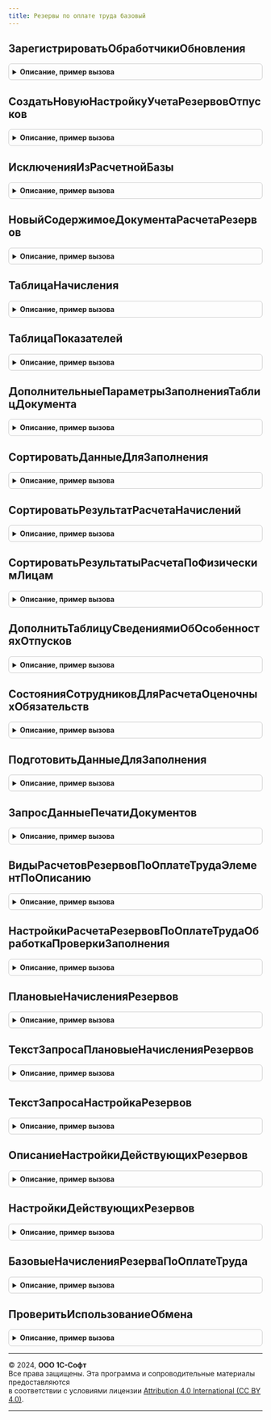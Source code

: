```yaml
---
title: Резервы по оплате труда базовый
---
```



## ЗарегистрироватьОбработчикиОбновления
<details style="margin: 1em 0; padding: 0.5em; border: 1px solid #ccc; border-radius: 6px;">

<summary style="font-weight: bold; cursor: pointer;">Описание, пример вызова</summary>

```bsl

// Добавляет в список Обработчики процедуры-обработчики обновления,
// необходимые данной подсистеме.
//
// Параметры:
//   Обработчики - ТаблицаЗначений - см. описание функции НоваяТаблицаОбработчиковОбновления
//                                   общего модуля ОбновлениеИнформационнойБазы.
//
Процедура ЗарегистрироватьОбработчикиОбновления(Обработчики) Экспорт
```

Пример вызова
```bsl
РезервыПоОплатеТрудаБазовый.ЗарегистрироватьОбработчикиОбновления(Обработчики) 
```
</details>

## СоздатьНовуюНастройкуУчетаРезервовОтпусков
<details style="margin: 1em 0; padding: 0.5em; border: 1px solid #ccc; border-radius: 6px;">

<summary style="font-weight: bold; cursor: pointer;">Описание, пример вызова</summary>

```bsl

Процедура СоздатьНовуюНастройкуУчетаРезервовОтпусков() Экспорт
```

Пример вызова
```bsl
РезервыПоОплатеТрудаБазовый.СоздатьНовуюНастройкуУчетаРезервовОтпусков() 
```
</details>

## ИсключенияИзРасчетнойБазы
<details style="margin: 1em 0; padding: 0.5em; border: 1px solid #ccc; border-radius: 6px;">

<summary style="font-weight: bold; cursor: pointer;">Описание, пример вызова</summary>

```bsl

Функция ИсключенияИзРасчетнойБазы() Экспорт
```

Пример вызова
```bsl
Результат = РезервыПоОплатеТрудаБазовый.ИсключенияИзРасчетнойБазы() 
```
</details>

## НовыйСодержимоеДокументаРасчетаРезервов
<details style="margin: 1em 0; padding: 0.5em; border: 1px solid #ccc; border-radius: 6px;">

<summary style="font-weight: bold; cursor: pointer;">Описание, пример вызова</summary>

```bsl

Функция НовыйСодержимоеДокументаРасчетаРезервов() Экспорт
```

Пример вызова
```bsl
Результат = РезервыПоОплатеТрудаБазовый.НовыйСодержимоеДокументаРасчетаРезервов() 
```
</details>

## ТаблицаНачисления
<details style="margin: 1em 0; padding: 0.5em; border: 1px solid #ccc; border-radius: 6px;">

<summary style="font-weight: bold; cursor: pointer;">Описание, пример вызова</summary>

```bsl

Функция ТаблицаНачисления() Экспорт
```

Пример вызова
```bsl
Результат = РезервыПоОплатеТрудаБазовый.ТаблицаНачисления() 
```
</details>

## ТаблицаПоказателей
<details style="margin: 1em 0; padding: 0.5em; border: 1px solid #ccc; border-radius: 6px;">

<summary style="font-weight: bold; cursor: pointer;">Описание, пример вызова</summary>

```bsl

Функция ТаблицаПоказателей() Экспорт
```

Пример вызова
```bsl
Результат = РезервыПоОплатеТрудаБазовый.ТаблицаПоказателей() 
```
</details>

## ДополнительныеПараметрыЗаполненияТаблицДокумента
<details style="margin: 1em 0; padding: 0.5em; border: 1px solid #ccc; border-radius: 6px;">

<summary style="font-weight: bold; cursor: pointer;">Описание, пример вызова</summary>

```bsl

Функция ДополнительныеПараметрыЗаполненияТаблицДокумента() Экспорт
```

Пример вызова
```bsl
Результат = РезервыПоОплатеТрудаБазовый.ДополнительныеПараметрыЗаполненияТаблицДокумента() 
```
</details>

## СортироватьДанныеДляЗаполнения
<details style="margin: 1em 0; padding: 0.5em; border: 1px solid #ccc; border-radius: 6px;">

<summary style="font-weight: bold; cursor: pointer;">Описание, пример вызова</summary>

```bsl

Процедура СортироватьДанныеДляЗаполнения(ДанныеЗаполнения, Организация, МесяцНачисления, ИспользоватьСортировкуПоУмолчанию = Истина) Экспорт
```

Пример вызова
```bsl
РезервыПоОплатеТрудаБазовый.СортироватьДанныеДляЗаполнения(ДанныеЗаполнения, Организация, МесяцНачисления, ИспользоватьСортировкуПоУмолчанию);
```
</details>

## СортироватьРезультатРасчетаНачислений
<details style="margin: 1em 0; padding: 0.5em; border: 1px solid #ccc; border-radius: 6px;">

<summary style="font-weight: bold; cursor: pointer;">Описание, пример вызова</summary>

```bsl

Процедура СортироватьРезультатРасчетаНачислений(ДанныеЗаполнения) Экспорт
```

Пример вызова
```bsl
РезервыПоОплатеТрудаБазовый.СортироватьРезультатРасчетаНачислений(ДанныеЗаполнения));
```
</details>

## СортироватьРезультатыРасчетаПоФизическимЛицам
<details style="margin: 1em 0; padding: 0.5em; border: 1px solid #ccc; border-radius: 6px;">

<summary style="font-weight: bold; cursor: pointer;">Описание, пример вызова</summary>

```bsl

Процедура СортироватьРезультатыРасчетаПоФизическимЛицам(ДанныеЗаполнения, Организация, МесяцНачисления) Экспорт
```

Пример вызова
```bsl
РезервыПоОплатеТрудаБазовый.СортироватьРезультатыРасчетаПоФизическимЛицам(ДанныеЗаполнения, Организация, МесяцНачисления));
```
</details>

## ДополнитьТаблицуСведениямиОбОсобенностяхОтпусков
<details style="margin: 1em 0; padding: 0.5em; border: 1px solid #ccc; border-radius: 6px;">

<summary style="font-weight: bold; cursor: pointer;">Описание, пример вызова</summary>

```bsl

Процедура ДополнитьТаблицуСведениямиОбОсобенностяхОтпусков(НачисленнаяЗарплатаИВзносы) Экспорт
```

Пример вызова
```bsl
РезервыПоОплатеТрудаБазовый.ДополнитьТаблицуСведениямиОбОсобенностяхОтпусков(НачисленнаяЗарплатаИВзносы) 
```
</details>

## СостоянияСотрудниковДляРасчетаОценочныхОбязательств
<details style="margin: 1em 0; padding: 0.5em; border: 1px solid #ccc; border-radius: 6px;">

<summary style="font-weight: bold; cursor: pointer;">Описание, пример вызова</summary>

```bsl

Функция СостоянияСотрудниковДляРасчетаОценочныхОбязательств(Организация, Сотрудники, Период) Экспорт
```

Пример вызова
```bsl
Результат = РезервыПоОплатеТрудаБазовый.СостоянияСотрудниковДляРасчетаОценочныхОбязательств(Организация, Сотрудники, Период) 
```
</details>

## ПодготовитьДанныеДляЗаполнения
<details style="margin: 1em 0; padding: 0.5em; border: 1px solid #ccc; border-radius: 6px;">

<summary style="font-weight: bold; cursor: pointer;">Описание, пример вызова</summary>

```bsl

Процедура ПодготовитьДанныеДляЗаполнения(СтруктураПараметров, АдресХранилища) Экспорт
```

Пример вызова
```bsl
РезервыПоОплатеТрудаБазовый.ПодготовитьДанныеДляЗаполнения(СтруктураПараметров, АдресХранилища) 
```
</details>

## ЗапросДанныеПечатиДокументов
<details style="margin: 1em 0; padding: 0.5em; border: 1px solid #ccc; border-radius: 6px;">

<summary style="font-weight: bold; cursor: pointer;">Описание, пример вызова</summary>

```bsl

Процедура ЗапросДанныеПечатиДокументов(Запрос) Экспорт
```

Пример вызова
```bsl
РезервыПоОплатеТрудаБазовый.ЗапросДанныеПечатиДокументов(Запрос) 
```
</details>

## ВидыРасчетовРезервовПоОплатеТрудаЭлементПоОписанию
<details style="margin: 1em 0; padding: 0.5em; border: 1px solid #ccc; border-radius: 6px;">

<summary style="font-weight: bold; cursor: pointer;">Описание, пример вызова</summary>

```bsl

Функция ВидыРасчетовРезервовПоОплатеТрудаЭлементПоОписанию(ОписаниеЭлемента) Экспорт
```

Пример вызова
```bsl
Результат = РезервыПоОплатеТрудаБазовый.ВидыРасчетовРезервовПоОплатеТрудаЭлементПоОписанию(ОписаниеЭлемента) 
```
</details>

## НастройкиРасчетаРезервовПоОплатеТрудаОбработкаПроверкиЗаполнения
<details style="margin: 1em 0; padding: 0.5em; border: 1px solid #ccc; border-radius: 6px;">

<summary style="font-weight: bold; cursor: pointer;">Описание, пример вызова</summary>

```bsl

Процедура НастройкиРасчетаРезервовПоОплатеТрудаОбработкаПроверкиЗаполнения(Объект, Отказ, ПроверяемыеРеквизиты) Экспорт
```

Пример вызова
```bsl
РезервыПоОплатеТрудаБазовый.НастройкиРасчетаРезервовПоОплатеТрудаОбработкаПроверкиЗаполнения(Объект, Отказ, ПроверяемыеРеквизиты) 
```
</details>

## ПлановыеНачисленияРезервов
<details style="margin: 1em 0; padding: 0.5em; border: 1px solid #ccc; border-radius: 6px;">

<summary style="font-weight: bold; cursor: pointer;">Описание, пример вызова</summary>

```bsl

Функция ПлановыеНачисленияРезервов(Организация, Резерв, Период) Экспорт
```

Пример вызова
```bsl
Результат = РезервыПоОплатеТрудаБазовый.ПлановыеНачисленияРезервов(Организация, Резерв, Период) 
```
</details>

## ТекстЗапросаПлановыеНачисленияРезервов
<details style="margin: 1em 0; padding: 0.5em; border: 1px solid #ccc; border-radius: 6px;">

<summary style="font-weight: bold; cursor: pointer;">Описание, пример вызова</summary>

```bsl

Функция ТекстЗапросаПлановыеНачисленияРезервов() Экспорт
```

Пример вызова
```bsl
Результат = РезервыПоОплатеТрудаБазовый.ТекстЗапросаПлановыеНачисленияРезервов());
```
</details>

## ТекстЗапросаНастройкаРезервов
<details style="margin: 1em 0; padding: 0.5em; border: 1px solid #ccc; border-radius: 6px;">

<summary style="font-weight: bold; cursor: pointer;">Описание, пример вызова</summary>

```bsl

Функция ТекстЗапросаНастройкаРезервов() Экспорт
```

Пример вызова
```bsl
Результат = РезервыПоОплатеТрудаБазовый.ТекстЗапросаНастройкаРезервов() 
```
</details>

## ОписаниеНастройкиДействующихРезервов
<details style="margin: 1em 0; padding: 0.5em; border: 1px solid #ccc; border-radius: 6px;">

<summary style="font-weight: bold; cursor: pointer;">Описание, пример вызова</summary>

```bsl

Функция ОписаниеНастройкиДействующихРезервов() Экспорт
```

Пример вызова
```bsl
Результат = РезервыПоОплатеТрудаБазовый.ОписаниеНастройкиДействующихРезервов() 
```
</details>

## НастройкиДействующихРезервов
<details style="margin: 1em 0; padding: 0.5em; border: 1px solid #ccc; border-radius: 6px;">

<summary style="font-weight: bold; cursor: pointer;">Описание, пример вызова</summary>

```bsl

Функция НастройкиДействующихРезервов(Организация, Период) Экспорт
```

Пример вызова
```bsl
Результат = РезервыПоОплатеТрудаБазовый.НастройкиДействующихРезервов(Организация, Период) 
```
</details>

## БазовыеНачисленияРезерваПоОплатеТруда
<details style="margin: 1em 0; padding: 0.5em; border: 1px solid #ccc; border-radius: 6px;">

<summary style="font-weight: bold; cursor: pointer;">Описание, пример вызова</summary>

```bsl

Функция БазовыеНачисленияРезерваПоОплатеТруда(Организация, Резерв, Период) Экспорт
```

Пример вызова
```bsl
Результат = РезервыПоОплатеТрудаБазовый.БазовыеНачисленияРезерваПоОплатеТруда(Организация, Резерв, Период) 
```
</details>

## ПроверитьИспользованиеОбмена
<details style="margin: 1em 0; padding: 0.5em; border: 1px solid #ccc; border-radius: 6px;">

<summary style="font-weight: bold; cursor: pointer;">Описание, пример вызова</summary>

```bsl

Процедура ПроверитьИспользованиеОбмена(ОбменИспользуется, Организация) Экспорт
```

Пример вызова
```bsl
РезервыПоОплатеТрудаБазовый.ПроверитьИспользованиеОбмена(ОбменИспользуется, Организация) 
```
</details>

---

© 2024, **ООО 1С-Софт**  
Все права защищены. Эта программа и сопроводительные материалы предоставляются  
в соответствии с условиями лицензии [Attribution 4.0 International (CC BY 4.0)](https://creativecommons.org/licenses/by/4.0/legalcode).

---
